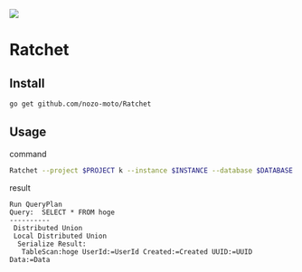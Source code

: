 ![](https://github.com/nozo-moto/Ratchet/workflows/CI/badge.svg)
# Ratchet

## Install

```bash
go get github.com/nozo-moto/Ratchet
```

## Usage

command

```bash
Ratchet --project $PROJECT k --instance $INSTANCE --database $DATABASE --credentials_file $YOUR_CREDENTIALS_FILE queryplan "SELECT * FROM hoge"
```

result
```
Run QueryPlan
Query:  SELECT * FROM hoge
----------
 Distributed Union
 Local Distributed Union
  Serialize Result:
   TableScan:hoge UserId:=UserId Created:=Created UUID:=UUID Data:=Data
```
